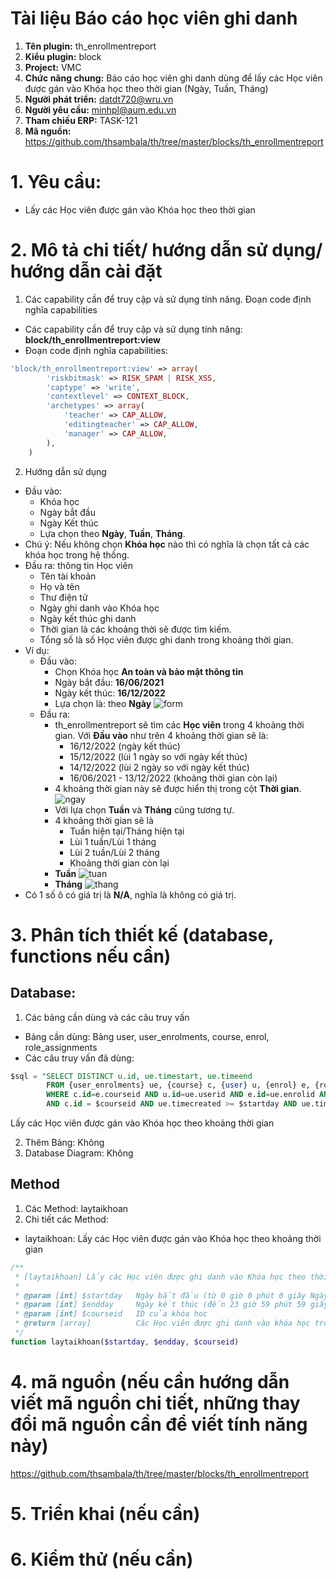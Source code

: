 # Tài liệu Báo cáo học viên ghi danh

1. **Tên plugin:** th_enrollmentreport
2. **Kiểu plugin:** block
3. **Project:** VMC
4. **Chức năng chung:** Báo cáo học viên ghi danh dùng để lấy các Học viên được gán vào Khóa học theo thời gian (Ngày, Tuần, Tháng)
5. **Người phát triển:** datdt720@wru.vn
6. **Người yêu cầu:** minhpl@aum.edu.vn
7. **Tham chiếu ERP:** TASK-121
8. **Mã nguồn:** https://github.com/thsambala/th/tree/master/blocks/th_enrollmentreport
   
# 1. Yêu cầu:
- Lấy các Học viên được gán vào Khóa học theo thời gian

# 2. Mô tả chi tiết/ hướng dẫn sử dụng/ hướng dẫn cài đặt
1. Các capability cần để truy cập và sử dụng tính năng. Đoạn code định nghĩa capabilities
- Các capability cần để truy cập và sử dụng tính năng:
  **block/th_enrollmentreport:view**
- Đoạn code định nghĩa capabilities:
```php
'block/th_enrollmentreport:view' => array(
		'riskbitmask' => RISK_SPAM | RISK_XSS,
		'captype' => 'write',
		'contextlevel' => CONTEXT_BLOCK,
		'archetypes' => array(
			'teacher' => CAP_ALLOW,
			'editingteacher' => CAP_ALLOW,
			'manager' => CAP_ALLOW,
		),
	)
```
2. Hướng dẫn sử dụng
- Đầu vào:
    - Khóa học
    - Ngày bắt đầu 
    - Ngày Kết thúc
    - Lựa chọn theo **Ngày**, **Tuần**, **Tháng**.
- Chú ý: Nếu không chọn **Khóa học** nào thì có nghĩa là chọn tất cả các khóa học trong hệ thống.  
- Đầu ra: thông tin Học viên
    - Tên tài khoản
    - Họ và tên
    - Thư điện tử
    - Ngày ghi danh vào Khóa học
    - Ngày kết thúc ghi danh
    - Thời gian là các khoảng thời sẽ được tìm kiếm.
    - Tổng số là số Học viên được ghi danh trong khoảng thời gian.
- Ví dụ:
    - Đầu vào:
        - Chọn Khóa học **An toàn và bảo mật thông tin**
        - Ngày bắt đầu: **16/06/2021**
        - Ngày kết thúc: **16/12/2022**
        - Lựa chọn là: theo **Ngày**
        ![form](https://user-images.githubusercontent.com/66956549/208045227-c83f7141-60c8-47d3-9848-dd01446a66db.png)
    - Đầu ra:
        - th_enrollmentreport sẽ tìm các **Học viên** trong 4 khoảng thời gian. Với **Đầu vào** như trên 4 khoảng thời gian sẽ là:
            - 16/12/2022 (ngày kết thúc)
            - 15/12/2022 (lùi 1 ngày so với ngày kết thúc)
            - 14/12/2022 (lùi 2 ngày so với ngày kết thúc)
            - 16/06/2021 - 13/12/2022 (khoảng thời gian còn lại)
        - 4 khoảng thời gian này sẽ được hiển thị trong cột **Thời gian**.
            ![ngay](https://user-images.githubusercontent.com/66956549/208045808-c066411c-d93e-456b-8971-18c956f182be.png)
        - Với lựa chọn **Tuần** và **Tháng** cũng tương tự.
        - 4 khoảng thời gian sẽ là
            - Tuần hiện tại/Tháng hiện tại
            - Lùi 1 tuần/Lùi 1 tháng
            - Lùi 2 tuần/Lùi 2 tháng
            - Khoảng thời gian còn lại
        - **Tuần**
            ![tuan](https://user-images.githubusercontent.com/66956549/208046055-b2bf4784-5bbc-402f-b5b7-08b0c295a95b.png)
        - **Tháng**
            ![thang](https://user-images.githubusercontent.com/66956549/208046361-c5ec2f0f-65c9-4500-a6dd-35bb40ff1885.png)
- Có 1 số ô có giá trị là **N/A**, nghĩa là không có giá trị.

# 3. Phân tích thiết kế (database, functions nếu cần)

## Database:

1. Các bảng cần dùng và các câu truy vấn
- Bảng cần dùng: Bảng user, user_enrolments, course, enrol, role_assignments
- Các câu truy vấn đã dùng:
```sql
$sql = "SELECT DISTINCT u.id, ue.timestart, ue.timeend
		FROM {user_enrolments} ue, {course} c, {user} u, {enrol} e, {role_assignments} ra
		WHERE c.id=e.courseid AND u.id=ue.userid AND e.id=ue.enrolid AND u.id=ra.userid AND ra.roleid=5 AND u.deleted=0 
        AND c.id = $courseid AND ue.timecreated >= $startday AND ue.timecreated < $endday AND e.status = 0 AND u.suspended = 0";
```
Lấy các Học viên được gán vào Khóa học theo khoảng thời gian

2. Thêm Bảng: Không
3. Database Diagram: Không

## Method
1. Các Method: laytaikhoan
2. Chi tiết các Method:
- laytaikhoan: Lấy các Học viên được gán vào Khóa học theo khoảng thời gian
```php  
/**
 * [laytaikhoan] Lấy các Học viên được ghi danh vào Khóa học theo thời gian
 *
 * @param [int] $startday	Ngày bắt đầu (từ 0 giờ 0 phút 0 giây Ngày bắt đầu)
 * @param [int] $endday		Ngày kết thúc (đến 23 giờ 59 phút 59 giây Ngày kết thúc)
 * @param [int] $courseid	ID của khóa hoc
 * @return [array]          Các Học viên được ghi danh vào khóa học trong khoảng thời gian
 */
function laytaikhoan($startday, $endday, $courseid)
```
# 4. mã nguồn (nếu cần hướng dẫn viết mã nguồn chi tiết, những thay đổi mã nguồn cần để viết tính năng này)

https://github.com/thsambala/th/tree/master/blocks/th_enrollmentreport

# 5. Triển khai (nếu cần)

# 6. Kiểm thử (nếu cần)

